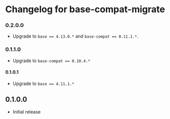 # Changelog for base-compat-migrate

### 0.2.0.0

* Upgrade to `base == 4.13.0.*` and `base-compat == 0.11.1.*`.

### 0.1.1.0

* Upgrade to `base-compat == 0.10.4.*`

#### 0.1.0.1

* Upgrade to `base == 4.11.1.*`

## 0.1.0.0

* Initial release
